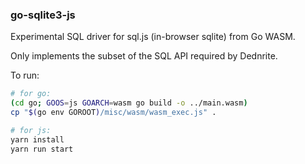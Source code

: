 ### go-sqlite3-js

Experimental SQL driver for sql.js (in-browser sqlite) from Go WASM.

Only implements the subset of the SQL API required by Dednrite.

To run:

```bash
# for go:
(cd go; GOOS=js GOARCH=wasm go build -o ../main.wasm)
cp "$(go env GOROOT)/misc/wasm/wasm_exec.js" .

# for js:
yarn install
yarn run start
```
